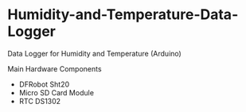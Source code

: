 # Humidity-and-Temperature-Data-Logger
Data Logger for Humidity and Temperature (Arduino)

Main Hardware Components
- DFRobot Sht20
- Micro SD Card Module
- RTC DS1302
